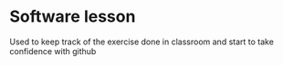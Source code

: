 # Software lesson

Used to keep track of the exercise done in classroom and start to take confidence with github
